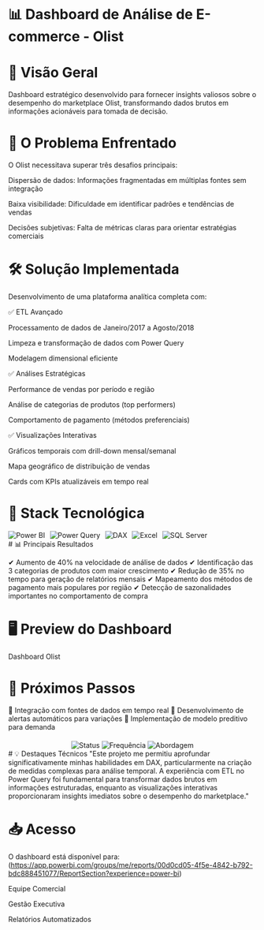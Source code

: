 # 📊 Dashboard de Análise de E-commerce - Olist

# 🌟 Visão Geral
Dashboard estratégico desenvolvido para fornecer insights valiosos sobre o desempenho do marketplace Olist, transformando dados brutos em informações acionáveis para tomada de decisão.

# 🎯 O Problema Enfrentado
O Olist necessitava superar três desafios principais:

Dispersão de dados: Informações fragmentadas em múltiplas fontes sem integração

Baixa visibilidade: Dificuldade em identificar padrões e tendências de vendas

Decisões subjetivas: Falta de métricas claras para orientar estratégias comerciais

# 🛠️ Solução Implementada
Desenvolvimento de uma plataforma analítica completa com:

✅ ETL Avançado

Processamento de dados de Janeiro/2017 a Agosto/2018

Limpeza e transformação de dados com Power Query

Modelagem dimensional eficiente

✅ Análises Estratégicas

Performance de vendas por período e região

Análise de categorias de produtos (top performers)

Comportamento de pagamento (métodos preferenciais)

✅ Visualizações Interativas

Gráficos temporais com drill-down mensal/semanal

Mapa geográfico de distribuição de vendas

Cards com KPIs atualizáveis em tempo real

# 🔧 Stack Tecnológica
<div style="display: flex; gap: 10px; flex-wrap: wrap;"> <img src="https://img.shields.io/badge/Power_BI-F2C811?style=for-the-badge&logo=powerbi&logoColor=black" alt="Power BI"/> <img src="https://img.shields.io/badge/Power_Query-217346?style=for-the-badge&logo=microsoftpowerpoint&logoColor=white" alt="Power Query"/> <img src="https://img.shields.io/badge/DAX-FF9900?style=for-the-badge&logo=powerbi&logoColor=white" alt="DAX"/> <img src="https://img.shields.io/badge/Excel-217346?style=for-the-badge&logo=microsoftexcel&logoColor=white" alt="Excel"/> <img src="https://img.shields.io/badge/SQL_Server-CC2927?style=for-the-badge&logo=microsoftsqlserver&logoColor=white" alt="SQL Server"/> </div>
# 📊 Principais Resultados

✔ Aumento de 40% na velocidade de análise de dados
✔ Identificação das 3 categorias de produtos com maior crescimento
✔ Redução de 35% no tempo para geração de relatórios mensais
✔ Mapeamento dos métodos de pagamento mais populares por região
✔ Detecção de sazonalidades importantes no comportamento de compra

# 🖥️ Preview do Dashboard
Dashboard Olist

# 🚀 Próximos Passos
🔹 Integração com fontes de dados em tempo real
🔹 Desenvolvimento de alertas automáticos para variações
🔹 Implementação de modelo preditivo para demanda

<div align="center" style="margin-top: 20px;"> <img src="https://img.shields.io/badge/Status-Produção-green" alt="Status"/> <img src="https://img.shields.io/badge/Atualização-Trimestral-blue" alt="Frequência"/> <img src="https://img.shields.io/badge/Abordagem-Data_Driven-orange" alt="Abordagem"/> </div>
# 💡 Destaques Técnicos
"Este projeto me permitiu aprofundar significativamente minhas habilidades em DAX, particularmente na criação de medidas complexas para análise temporal. A experiência com ETL no Power Query foi fundamental para transformar dados brutos em informações estruturadas, enquanto as visualizações interativas proporcionaram insights imediatos sobre o desempenho do marketplace."

# 📥 Acesso
O dashboard está disponível para: (https://app.powerbi.com/groups/me/reports/00d0cd05-4f5e-4842-b792-bdc888451077/ReportSection?experience=power-bi)

Equipe Comercial

Gestão Executiva

Relatórios Automatizados
